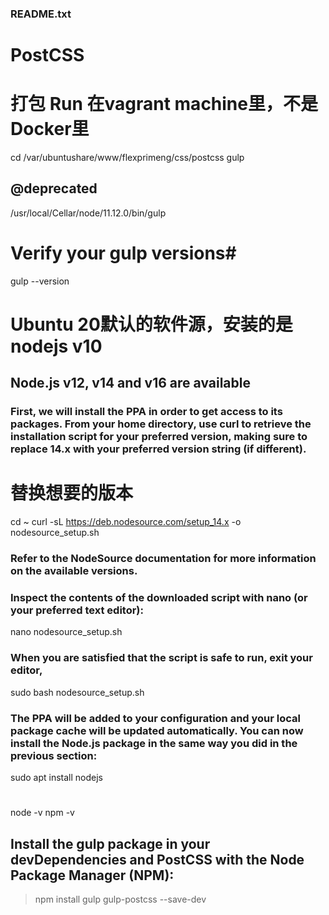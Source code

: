 ### README.txt


<!--  -->
# PostCSS

# 打包 Run 在vagrant machine里，不是Docker里
cd /var/ubuntushare/www/flexprimeng/css/postcss
gulp

## @deprecated
/usr/local/Cellar/node/11.12.0/bin/gulp



<!--  -->
# Verify your gulp versions#
gulp --version


<!--  -->
# Ubuntu 20默认的软件源，安装的是 nodejs v10
## Node.js v12, v14 and v16 are available
### First, we will install the PPA in order to get access to its packages. From your home directory, use curl to retrieve the installation script for your preferred version, making sure to replace 14.x with your preferred version string (if different).

# 替换想要的版本
cd ~
curl -sL https://deb.nodesource.com/setup_14.x -o nodesource_setup.sh

### Refer to the NodeSource documentation for more information on the available versions.
### Inspect the contents of the downloaded script with nano (or your preferred text editor):

nano nodesource_setup.sh

### When you are satisfied that the script is safe to run, exit your editor,

sudo bash nodesource_setup.sh

### The PPA will be added to your configuration and your local package cache will be updated automatically. You can now install the Node.js package in the same way you did in the previous section:

sudo apt install nodejs

#
node -v
npm -v

<!--  -->
## Install the gulp package in your devDependencies and PostCSS with the Node Package Manager (NPM):

> npm install gulp gulp-postcss --save-dev


